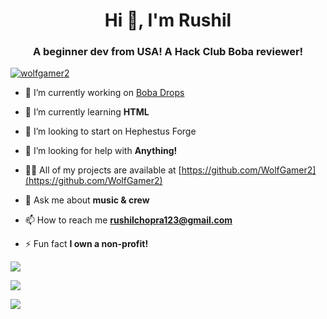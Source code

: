 <h1 align="center">Hi 👋, I'm Rushil</h1>
<h3 align="center">A beginner dev from USA! A Hack Club Boba reviewer!</h3>

<p align="left"> <a href="https://github.com/ryo-ma/github-profile-trophy"><img src="https://github-profile-trophy.vercel.app/?username=wolfgamer2" alt="wolfgamer2" /></a> </p>


- 🔭 I’m currently working on [Boba Drops](https://boba.hackclub.com/)

- 🌱 I’m currently learning **HTML**

- 👯 I’m looking to start on Hephestus Forge

- 🤝 I’m looking for help with **Anything!**

- 👨‍💻 All of my projects are available at [https://github.com/WolfGamer2](https://github.com/WolfGamer2)

- 💬 Ask me about **music & crew**

- 📫 How to reach me **rushilchopra123@gmail.com**

- ⚡ Fun fact **I own a non-profit!**

![](http://github-profile-summary-cards.vercel.app/api/cards/profile-details?username=WolfGamer2&theme=blueberry)

![](http://github-profile-summary-cards.vercel.app/api/cards/productive-time?username=WolfGamer2&theme=blueberry&utcOffset=8)

![](http://github-profile-summary-cards.vercel.app/api/cards/stats?username=WolfGamer2&theme=blueberry)
